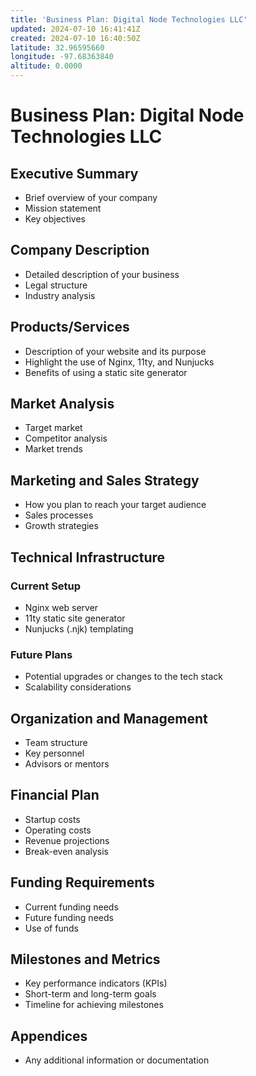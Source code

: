 ```yaml
---
title: 'Business Plan: Digital Node Technologies LLC'
updated: 2024-07-10 16:41:41Z
created: 2024-07-10 16:40:50Z
latitude: 32.96595660
longitude: -97.68363840
altitude: 0.0000
---
```


# Business Plan: Digital Node Technologies LLC

## Executive Summary
- Brief overview of your company
- Mission statement
- Key objectives

## Company Description
- Detailed description of your business
- Legal structure
- Industry analysis

## Products/Services
- Description of your website and its purpose
- Highlight the use of Nginx, 11ty, and Nunjucks
- Benefits of using a static site generator

## Market Analysis
- Target market
- Competitor analysis
- Market trends

## Marketing and Sales Strategy
- How you plan to reach your target audience
- Sales processes
- Growth strategies

## Technical Infrastructure
### Current Setup
- Nginx web server
- 11ty static site generator
- Nunjucks (.njk) templating

### Future Plans
- Potential upgrades or changes to the tech stack
- Scalability considerations

## Organization and Management
- Team structure
- Key personnel
- Advisors or mentors

## Financial Plan
- Startup costs
- Operating costs
- Revenue projections
- Break-even analysis

## Funding Requirements
- Current funding needs
- Future funding needs
- Use of funds

## Milestones and Metrics
- Key performance indicators (KPIs)
- Short-term and long-term goals
- Timeline for achieving milestones

## Appendices
- Any additional information or documentation